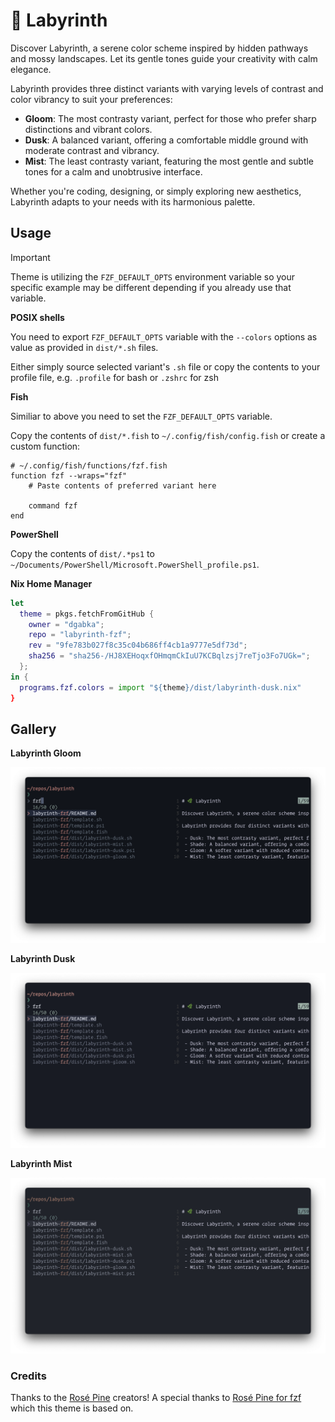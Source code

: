 # 🌿 Labyrinth

Discover Labyrinth, a serene color scheme inspired by hidden pathways and mossy landscapes. Let its gentle tones guide your creativity with calm elegance.

Labyrinth provides three distinct variants with varying levels of contrast and color vibrancy to suit your preferences:

 - **Gloom**: The most contrasty variant, perfect for those who prefer sharp distinctions and vibrant colors.
 - **Dusk**: A balanced variant, offering a comfortable middle ground with moderate contrast and vibrancy.
 - **Mist**: The least contrasty variant, featuring the most gentle and subtle tones for a calm and unobtrusive interface.

Whether you're coding, designing, or simply exploring new aesthetics, Labyrinth adapts to your needs with its harmonious palette.

## Usage

> [!IMPORTANT]
> Theme is utilizing the `FZF_DEFAULT_OPTS` environment variable so your specific example may be different depending if you already use that variable.

**POSIX shells**

You need to export `FZF_DEFAULT_OPTS` variable with the `--colors` options as value as provided in `dist/*.sh` files.

Either simply source selected variant's `.sh` file or copy the contents to your profile file, e.g. `.profile` for bash or `.zshrc` for zsh

**Fish**

Similiar to above you need to set the `FZF_DEFAULT_OPTS` variable.

Copy the contents of `dist/*.fish` to `~/.config/fish/config.fish` or create a
custom function:

```fish
# ~/.config/fish/functions/fzf.fish
function fzf --wraps="fzf"
    # Paste contents of preferred variant here

    command fzf
end
```

**PowerShell**

Copy the contents of `dist/.*ps1` to `~/Documents/PowerShell/Microsoft.PowerShell_profile.ps1`.

**Nix Home Manager**

```nix
let
  theme = pkgs.fetchFromGitHub {
    owner = "dgabka";
    repo = "labyrinth-fzf";
    rev = "9fe783b027f8c35c04b686ff4cb1a9777e5df73d";
    sha256 = "sha256-/HJ8XEHoqxfOHmqmCkIuU7KCBqlzsj7reTjo3Fo7UGk=";
  };
in {
  programs.fzf.colors = import "${theme}/dist/labyrinth-dusk.nix"
}
```

## Gallery

**Labyrinth Gloom**

![fzf with Labyrinth Gloom](assets/gloom.png)

**Labyrinth Dusk**

![fzf with Labyrinth Dusk](assets/dusk.png)

**Labyrinth Mist**

![fzf with Labyrinth Mist](assets/mist.png)

### Credits

Thanks to the [Rosé Pine](https://github.com/rose-pine) creators!
A special thanks to [Rosé Pine for fzf](https://github.com/rose-pine/fzf) which this theme is based on.
